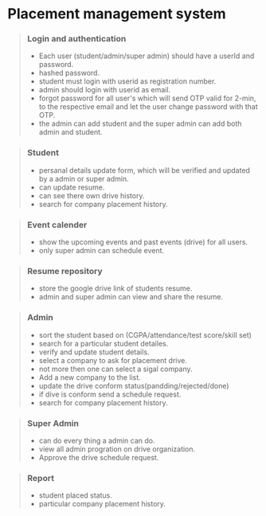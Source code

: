 # Placement management system

> ### Login and authentication
> - Each user (student/admin/super admin) should have a userId and password.
> - hashed password.
> - student must login with userid as registration number.
> - admin should login with userid as email.
> - forgot password for all user's which will send OTP valid for 2-min, to the respective email and let the user change password with that OTP.
> - the admin can add student and the super admin can add both admin and student.


> ### Student
> - persanal details update form, which will be verified and updated by a admin or super admin.
> - can update resume.
> - can see there own drive history.
> - search for company placement history.


> ### Event calender
> - show the upcoming events and past events (drive) for all users.
> - only super admin can schedule event.


> ### Resume repository
> - store the google drive link of students resume.
> - admin and super admin can view and share the resume.

> ### Admin
> - sort the student based on (CGPA/attendance/test score/skill set)
> - search for a particular student detailes.
> - verify and update student details.
> - select a company to ask for placement drive.
> - not more then one can select a sigal company.
> - Add a new company to the list.
> - update the drive conform status(pandding/rejected/done)
> - if dive is conform send a schedule request.
> - search for company placement history.

> ### Super Admin
> - can do every thing a admin can do.
> - view all admin progration on drive organization.
> - Approve the drive schedule request.

> ### Report
> - student placed status.
> - particular company placement history.
